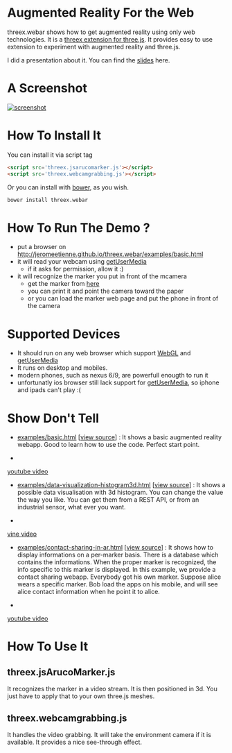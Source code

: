 # Augmented Reality For the Web

threex.webar shows how to get augmented reality using only web technologies.
It is a [threex extension for three.js](http://www.threejsgames.com/extensions/).
It provides easy to use extension to experiment with augmented reality and three.js.

I did a presentation about it. You can find the [slides](http://jeromeetienne.github.io/slides/augmentedrealitywiththreejs/)
here.

# A Screenshot
[![screenshot](https://raw.githubusercontent.com/jeromeetienne/threex.sample/master/examples/images/screenshot-threex-sample-512x512.jpg)](http://jeromeetienne.github.io/threex.sample/examples/basic.html)

# How To Install It

You can install it via script tag

```html
<script src='threex.jsarucomarker.js'></script>
<script src='threex.webcamgrabbing.js'></script>
```

Or you can install with [bower](http://bower.io/), as you wish.

```bash
bower install threex.webar
```

# How To Run The Demo ?
- put a browser on http://jeromeetienne.github.io/threex.webar/examples/basic.html
- it will read your webcam using [getUserMedia](https://developer.mozilla.org/en-US/docs/Web/API/Navigator/getUserMedia)
  - if it asks for permission, allow it :)
- it will recognize the marker you put in front of the mcamera
  - get the marker from [here](http://jeromeetienne.github.io/threex.webar/marker/image-marker-265.html)
  - you can print it and point the camera toward the paper
  - or you can load the marker web page and put the phone in front of the camera

# Supported Devices
- It should run on any web browser which support
[WebGL](http://caniuse.com/#feat=webgl)
and
[getUserMedia](http://caniuse.com/#feat=stream)
- It runs on desktop and mobiles.
- modern phones, such as nexus 6/9, are powerfull enougth to run it
- unfortunatly ios browser still lack support
  for [getUserMedia](http://caniuse.com/#feat=stream), so iphone and ipads can't play :(

# Show Don't Tell
* [examples/basic.html](http://jeromeetienne.github.io/threex.webar/examples/basic.html)
\[[view source](https://github.com/jeromeetienne/threex.webar/blob/master/examples/basic.html)\] :
It shows a basic augmented reality webapp. Good to learn how to use the code. Perfect start point.
-
[youtube video](https://www.youtube.com/watch?v=fz9bmOfYvG0)
* [examples/data-visualization-histogram3d.html](http://jeromeetienne.github.io/threex.webar/examples/data-visualization-histogram3d.html)
\[[view source](https://github.com/jeromeetienne/threex.webar/blob/master/examples/data-visualization-histogram3d.html)\] :
It shows a possible data visualisation with 3d histogram. You can change the value the way you like. You can get them from a REST API, or from an industrial sensor, what ever you want.
-
[vine video](https://vine.co/v/ei1TDWLrYiX)
* [examples/contact-sharing-in-ar.html](http://jeromeetienne.github.io/threex.webar/examples/contact-sharing-in-ar.html)
\[[view source](https://github.com/jeromeetienne/threex.webar/blob/master/examples/contact-sharing-in-ar.html)\] :
It shows how to display informations on a per-marker basis.
There is a database which contains the informations. When the proper marker is recognized, the info specific to this marker is displayed. In this example, we provide a contact sharing webapp. Everybody got his own marker. Suppose alice wears a specific marker. Bob load the apps on his mobile, and will see alice contact information when he point it to alice.
-
[youtube video](https://www.youtube.com/watch?v=wrMX_FH2hsc)

# How To Use It

## threex.jsArucoMarker.js
It recognizes the marker in a video stream.
It is then positioned in 3d.
You just have to apply that to your own three.js meshes.

## threex.webcamgrabbing.js
It handles the video grabbing.
It will take the environment camera if it is available.
It provides a nice see-through effect.

